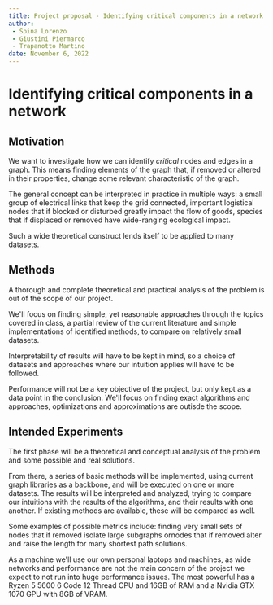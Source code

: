 ```yaml
---
title: Project proposal - Identifying critical components in a network
author: 
 - Spina Lorenzo
 - Giustini Piermarco
 - Trapanotto Martino
date: November 6, 2022
---
```


# Identifying critical components in a network
## Motivation
We want to investigate how we can identify *critical* nodes and edges in a graph. 
This means finding elements of the graph that, if removed or altered in their properties, change some relevant characteristic of the graph.

The general concept can be interpreted in practice in multiple ways: a small group of electrical links that keep the grid connected, important logistical nodes that if blocked or disturbed greatly impact the flow of goods, species that if displaced or removed have wide-ranging ecological impact.

Such a wide theoretical construct lends itself to be applied to many datasets.

## Methods

A thorough and complete theoretical and practical analysis of the problem is out of the scope of our project. 

We'll focus on finding simple, yet reasonable approaches through the topics covered in class, a partial review of the current literature and simple implementations of identified methods, to compare on relatively small datasets.

Interpretability of results will have to be kept in mind, so a choice of datasets and approaches where our intuition applies will have to be followed.

Performance will not be a key objective of the project, but only kept as a data point in the conclusion. We'll focus on finding exact algorithms and approaches, optimizations and approximations are outisde the scope.

## Intended Experiments

The first phase will be a theoretical and conceptual analysis of the problem and some possible and real solutions. 

From there, a series of basic methods will be implemented, using current graph libraries as a backbone, and will be executed on one or more datasets. The results will be interpreted and analyzed, trying to compare our intuitions with the results of the algorithms, and their results with one another. If existing methods are available, these will be compared as well.

Some examples of possible metrics include: finding very small sets of nodes that if removed isolate large subgraphs ornodes that if removed alter and raise the length for many shortest path solutions. 

As a machine we'll use our own personal laptops and machines, as wide networks and performance are not the main concern of the project we expect to not run into huge performance issues. The most powerful has a Ryzen 5 5600 6 Code 12 Thread CPU and 16GB of RAM and a Nvidia GTX 1070 GPU with 8GB of VRAM.


